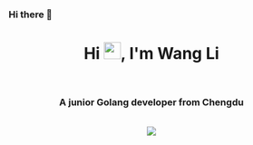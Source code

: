 ### Hi there 👋
<h1 align="center">Hi <img src="https://raw.githubusercontent.com/iampavangandhi/iampavangandhi/master/gifs/Hi.gif" width="30px">, I'm Wang Li</h1>
 <p align="center"><br/>
<h3 align="center">A junior Golang developer from Chengdu</h3>

  
<br/>
<div align="center">
    <img src="https://activity-graph.herokuapp.com/graph?username=cwang1104&theme=github" />
</div>

<!--
**cwang1104/cwang1104** is a ✨ _special_ ✨ repository because its `README.md` (this file) appears on your GitHub profile.

Here are some ideas to get you started:

- 🔭 I’m currently working on ...
- 🌱 I’m currently learning ...
- 👯 I’m looking to collaborate on ...
- 🤔 I’m looking for help with ...
- 💬 Ask me about ...
- 📫 How to reach me: ...
- 😄 Pronouns: ...
- ⚡ Fun fact: ...
-->
